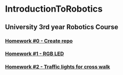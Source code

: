 # IntroductionToRobotics

## University 3rd year Robotics Course

### [Homework #0 - Create repo](./hw0)
### [Homework #1 - RGB LED](./hw1)
### [Homework #2 - Traffic lights for cross walk](./hw2)
